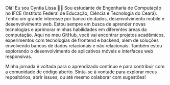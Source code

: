 Olá! Eu sou Cyntia Lissa 👩‍💻
Sou estudante de Engenharia de Computação no IFCE (Instituto Federal de Educação, Ciência e Tecnologia do Ceará). 
Tenho um grande interesse por banco de dados, desenvolvimento mobile e desenvolvimento web. Estou sempre em busca de aprender novas tecnologias 
e aprimorar minhas habilidades em diferentes áreas da computação.
Aqui no meu GitHub, você vai encontrar projetos acadêmicos, experimentos com tecnologias de frontend e backend, além de soluções envolvendo bancos 
de dados relacionais e não relacionais. Também estou explorando o desenvolvimento de aplicativos móveis e interfaces web responsivas.

Minha jornada é voltada para o aprendizado contínuo e para contribuir com a comunidade de código aberto. 
Sinta-se à vontade para explorar meus repositórios, abrir issues, ou até mesmo colaborar com sugestões!
